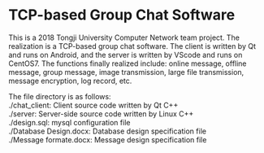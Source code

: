 # TCP-based Group Chat Software
 This is a 2018 Tongji University Computer Network team project. The realization is a TCP-based group chat software. The client is written by Qt and runs on Android, and the server is written by VScode and runs on CentOS7. The functions finally realized include: online message, offline message, group message, image transmission, large file transmission, message encryption, log record, etc.

 The file directory is as follows:  
 ./chat_client: Client source code written by Qt C++  
 ./server: Server-side source code written by Linux C++  
 ./design.sql: mysql configuration file  
 ./Database Design.docx: Database design specification file  
 ./Message formate.docx: Message design specification file  


